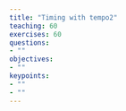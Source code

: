```yaml
---
title: "Timing with tempo2"
teaching: 60
exercises: 60
questions:
- ""
objectives:
- ""
keypoints:
- ""
- ""
---
```

